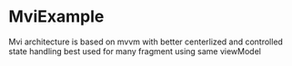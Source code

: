 # MviExample
Mvi architecture is based on mvvm with better centerlized and controlled state handling 
best used for many fragment using same viewModel 
